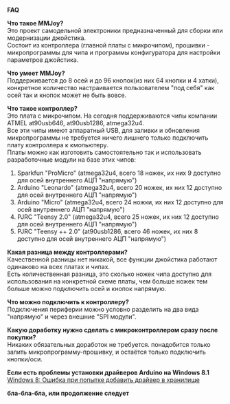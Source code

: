 **FAQ**

**Что такое MMJoy?**<br>
Это проект самодельной электроники предназначенный для сборки или модернизации джойстика.<br>
Состоит из контроллера (главной платы с микрочипом), прошивки - микропрограммы для чипа и программы конфигуратора для настройки параметров джойстика.<br>

<b>Что умеет MMJoy?</b><br>
Поддерживается до 8 осей и до 96 кнопок(из них 64 кнопки и 4 хатки), конкретное количество настраивается пользователем "под себя" как осей так и кнопок может не быть вовсе.<br>

<b>Что такое контроллер?</b><br>
Это плата с микрочипом. На сегодня поддерживаются чипы компании ATMEL at90usb646, at90usb1286, atmega32u4.<br>
Все эти чипы имеют аппаратный USB, для заливки и обновления микропрограммы не требуется ничего лишнего только подключить плату контроллера к кмопьютеру.<br>
Платы можно как изготовить самостоятельно так и использовать разработочные модули на базе этих чипов:<br>
1) Sparkfun "ProMicro" (atmega32u4, всего 18 ножек, их них 9 доступно для осей внутреннего АЦП "напрямую")<br>
2) Arduino "Leonardo" (atmega32u4, всего 20 ножек, их них 12 доступно для осей внутреннего АЦП "напрямую")<br>
3) Arduino "Micro" (atmega32u4, всего 24 ножки, их них 12 доступно для осей внутреннего АЦП "напрямую")<br>
4) PJRC "Teensy 2.0" (atmega32u4, всего 25 ножек, их них 12 доступно для осей внутреннего АЦП "напрямую")<br>
5) PJRC "Teensy ++ 2.0" (at90usb1286, всего 46 ножек, их них 8 доступно для осей внутреннего АЦП "напрямую")<br>

<b>Какая разница между контроллерами?</b><br>
Качественной разницы нет никакой, все функции джойстика работают одинаково на всех платах и чипах.<br>
Есть количественная разница, это сколько ножек чипа доступно для использования на конкретной схеме платы, чем больше ножек тем больше можно подключить осей и кнопок напрямую.<br>

<b>Что можно подключить к контроллеру?</b><br>
Подключения периферии можно условно разделить на два вида "напрямую" и через внешние "SPI модули".<br>

<b>Какую доработку нужно сделать с микроконтроллером сразу после покупки?</b><br>
Никаких обязательных доработок не требуется. понадобится только залить микропрограмму-прошивку, и остаётся только подключить кнопки/оси.<br>

<b>Если есть проблемы установки драйверов Arduino на Windows 8.1</b><br>
<a href='http://www.woinfo.ru/windows-8-oshibka-pri-popytke-dobavit-drajver-v-xranilishhe.html'>Windows 8: Ошибка при попытке добавить драйвер в хранилище</a> <br>


<b>бла-бла-бла, или продолжение следует</b>